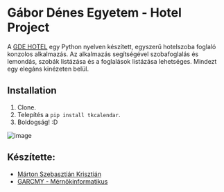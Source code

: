 # Gábor Dénes Egyetem - Hotel Project

A [GDE HOTEL](https://github.com/szebasztianmarton/GDE_OOP_BEad) egy Python nyelven készített, egyszerű hotelszoba foglaló konzolos alkalmazás. Az alkalmazás segítségével szobafoglalás és lemondás, szobák listázása és a foglalások listázása lehetséges. Mindezt egy elegáns kinézeten belül.
## Installation

1. Clone.
3. Telepítés a `pip install tkcalendar`.
4. Boldogság!  :D 


![image](https://github.com/szebasztianmarton/GDE_OOP_BEad/assets/85626740/c8eefe10-afc8-4670-9391-c577d2cf1516)



## Készítette:
- [Márton Szebasztián Krisztián](https://www.github.com/szebasztianmarton)
- [GARCMY - Mérnökinformatikus](https://neptun.gdf.hu)
